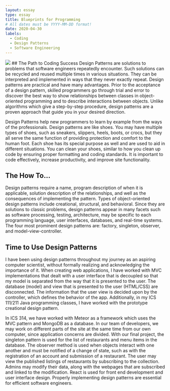 ```yaml
---
layout: essay
type: essay
title: Blueprints for Programming
# All dates must be YYYY-MM-DD format!
date: 2020-04-30
labels:
  - Coding
  - Design Patterns
  - Software Engineering
---
```

<img class="ui large centered rounded image" src="../images/dp.png"> 
## The Path to Coding Success
Design Patterns are solutions to problems that software engineers repeatedly encounter. Such solutions can be recycled and reused multiple times in various situations. They can be interpreted and implemented in ways that they never exactly repeat. Design patterns are practical and have many advantages. Prior to the acceptance of a design pattern, skilled programmers go through trial and error to discover the best way to show relationships between classes in object-oriented programming and to describe interactions between objects. Unlike algorithms which give a step-by-step procedure, design patterns are a proven approach that guide you in your desired direction. 

Design Patterns help new programmers to learn by example from the ways of the professionals. Design patterns are like shoes. You may have multiple types of shoes, such as sneakers, slippers, heels, boots, or crocs, but they all serve the same function of providing protection and comfort to the human foot. Each shoe has its special purpose as well and are used to aid in different situations. You can clean your shoes, similar to how you clean up code by ensuring proper formatting and coding standards. It is important to code effectively, increase productivity, and improve site functionality. 

## The How To...
Design patterns require a name, program description of when it is applicable, solution description of the relationships, and well as the consequences of implementing the pattern. Types of object-oriented design patterns include creational, structural, and behavioral. Since they are solutions to classic problems, design patterns appear in many facets such as software processing, testing, architecture, may be specific to each programming language, user interfaces, databases, and real-time systems. The four most prominent design patterns are: factory, singleton, observer, and model-view-controller. 
 
## Time to Use Design Patterns
I have been using design patterns throughout my journey as an aspiring computer scientist, without formally realizing and acknowledging the importance of it. When creating web applications, I have worked with MVC implementations that dealt with a user interface that is decoupled so that my model is separated from the way that it is presented to the user. The database (model) and view that is presented to the user (HTML/CSS) are disconnected. The information that the user view is decided upon by the controller, which defines the behavior of the app. Additionally, in my ICS 111/211 Java programming classes, I have worked with the prototype creational design pattern. 

In ICS 314, we have worked with Meteor as a framework which uses the MVC pattern and MongoDB as a database. In our team of developers, we may work on different parts of the site at the same time from our own computer, since application concerns are divided. With our final project, the singleton pattern is used for the list of restaurants and menu items in the database. The observer method is used when objects interact with one another and must be notified of a change of state, such as with the registration of an account and submission of a restaurant. The user may view the published listings of restaurants by subscribing to the collection. Admins may modify their data, along with the webpages that are subscribed and linked to the modification. React is used for front end development and user interface design. Properly implementing design patterns are essential for efficient software engineers.
